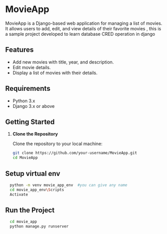 # MovieApp

MovieApp is a Django-based web application for managing a list of movies. It allows users to add, edit, and view details of their favorite movies , this is a sample project developed to learn database CRED operation in django

## Features

- Add new movies with title, year, and description.
- Edit movie details.
- Display a list of movies with their details.

## Requirements

- Python 3.x
- Django 3.x or above

## Getting Started

1. **Clone the Repository**

   Clone the repository to your local machine:

   ```bash
   git clone https://github.com/your-username/MovieApp.git
   cd MovieApp
## Setup virtual env

  ```bash
    python -m venv movie_app_env  #you can give any name
    cd movie_app_env\Scripts
    Activate
  ```
## Run the Project

  ```bash
    cd movie_app
    python manage.py runserver
  


